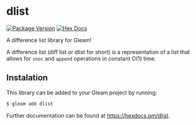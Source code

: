 # dlist

[![Package Version](https://img.shields.io/hexpm/v/dlist)](https://hex.pm/packages/dlist)
[![Hex Docs](https://img.shields.io/badge/hex-docs-ffaff3)](https://hexdocs.pm/dlist/)

A difference list library for Gleam!

A difference list (diff list or dlist for short) is a representation of a list 
that allows for `snoc` and `append` operations in constant O(1) time.

## Instalation

This library can be added to your Gleam project by running:


```sh
$ gleam add dlist
```

Further documentation can be found at <https://hexdocs.pm/dlist>.
